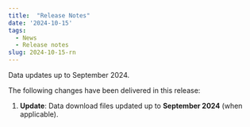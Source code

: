 ```yaml
---
title:  "Release Notes"
date: '2024-10-15'
tags:
  - News
  - Release notes
slug: 2024-10-15-rn
---
```


Data updates up to September 2024.

<!--more-->
The following changes have been delivered in this release:

1. **Update**: Data download files updated up to **September 2024** (when applicable).